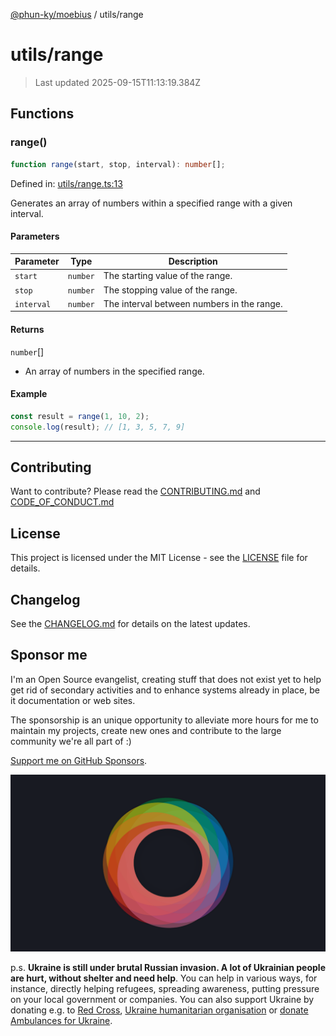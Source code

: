 [@phun-ky/moebius](../README.md) / utils/range

# utils/range

> Last updated 2025-09-15T11:13:19.384Z

##

## Functions

### range()

```ts
function range(start, stop, interval): number[];
```

Defined in: [utils/range.ts:13](https://github.com/phun-ky/moebius/blob/main/src/utils/range.ts#L13)

Generates an array of numbers within a specified range with a given interval.

#### Parameters

| Parameter  | Type     | Description                                |
| ---------- | -------- | ------------------------------------------ |
| `start`    | `number` | The starting value of the range.           |
| `stop`     | `number` | The stopping value of the range.           |
| `interval` | `number` | The interval between numbers in the range. |

#### Returns

`number`\[]

- An array of numbers in the specified range.

#### Example

```ts
const result = range(1, 10, 2);
console.log(result); // [1, 3, 5, 7, 9]
```

---

## Contributing

Want to contribute? Please read the [CONTRIBUTING.md](https://github.com/phun-ky/moebius/blob/main/CONTRIBUTING.md) and [CODE_OF_CONDUCT.md](https://github.com/phun-ky/moebius/blob/main/CODE_OF_CONDUCT.md)

## License

This project is licensed under the MIT License - see the [LICENSE](https://github.com/phun-ky/moebius/blob/main/LICENSE) file for details.

## Changelog

See the [CHANGELOG.md](https://github.com/phun-ky/moebius/blob/main/CHANGELOG.md) for details on the latest updates.

## Sponsor me

I'm an Open Source evangelist, creating stuff that does not exist yet to help get rid of secondary activities and to enhance systems already in place, be it documentation or web sites.

The sponsorship is an unique opportunity to alleviate more hours for me to maintain my projects, create new ones and contribute to the large community we're all part of :)

[Support me on GitHub Sponsors](https://github.com/sponsors/phun-ky).

![logo](https://github.com/phun-ky/moebius/blob/main/public/images/logo/logo-ring.png?raw=true)

p.s. **Ukraine is still under brutal Russian invasion. A lot of Ukrainian people are hurt, without shelter and need help**. You can help in various ways, for instance, directly helping refugees, spreading awareness, putting pressure on your local government or companies. You can also support Ukraine by donating e.g. to [Red Cross](https://www.icrc.org/en/donate/ukraine), [Ukraine humanitarian organisation](https://savelife.in.ua/en/donate-en/#donate-army-card-weekly) or [donate Ambulances for Ukraine](https://www.gofundme.com/f/help-to-save-the-lives-of-civilians-in-a-war-zone).
